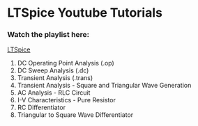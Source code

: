 # LTSpice Youtube Tutorials

### Watch the playlist here:

[LTSpice](https://youtube.com/playlist?list=PLzGS9ccS3hcpBRIWSXIpk3zmvYFRMPpri)

1. DC Operating Point Analysis (.op)
2. DC Sweep Analysis (.dc)
3. Transient Analysis (.trans)
4. Transient Analysis - Square and Triangular Wave Generation
5. AC Analysis - RLC Circuit
6. I-V Characteristics - Pure Resistor
7. RC Differentiator
8. Triangular to Square Wave Differentiator